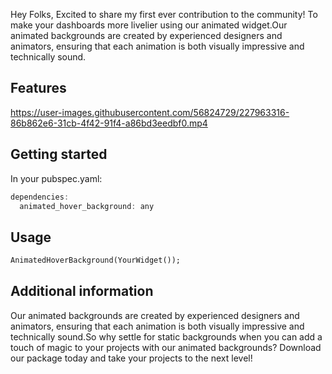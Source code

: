 <!--
This README describes the package. If you publish this package to pub.dev,
this README's contents appear on the landing page for your package.

For information about how to write a good package README, see the guide for
[writing package pages](https://dart.dev/guides/libraries/writing-package-pages).

For general information about developing packages, see the Dart guide for
[creating packages](https://dart.dev/guides/libraries/create-library-packages)
and the Flutter guide for
[developing packages and plugins](https://flutter.dev/developing-packages).
-->

Hey Folks,
Excited to share my first ever contribution to the community! To make your dashboards more livelier using our animated widget.Our animated backgrounds are created by experienced designers and animators, ensuring that each animation is both visually impressive and technically sound. 

## Features


https://user-images.githubusercontent.com/56824729/227963316-86b862e6-31cb-4f42-91f4-a86bd3eedbf0.mp4



## Getting started

In your pubspec.yaml:

```dart
dependencies:
  animated_hover_background: any
```

## Usage

```dart
AnimatedHoverBackground(YourWidget());
```

## Additional information

Our animated backgrounds are created by experienced designers and animators, ensuring that each animation is both visually impressive and technically sound.So why settle for static backgrounds when you can add a touch of magic to your projects with our animated backgrounds? Download our package today and take your projects to the next level!
